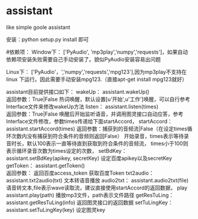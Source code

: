 # assistant
like simple goole assistant

安装：python setup.py install 即可

#依赖项：
Window下：
['PyAudio', 'mp3play','numpy','requests']，如果自动依赖项安装失败需要自己手动安装了。貌似PyAudio安装容易出问题

Linux下：
['PyAudio'，','numpy','requests','mpg123'],因为mp3play不支持在linux 下运行。因此需要手动安装mpg123.（直接apt-get install mpg123就好）

assistant目前提供接口如下：
wakeUp：
    assistant.wakeUp()  
    返回参数：True|False
    热词唤醒，默认设置[u'开始',u'工作']唤醒，可以自行参考Interface文件来修改wakeUp方法
listen：
    assistant.listen(times)  
    返回参数：True|False
    唤醒后开始监听语音，并调用图灵接口自动应答，参考Interface文件修改，参数times传递给下面startAccord，
startAccord：
    assistant.startAccord(times) 
    返回参数：捕获到的音频流|False（在设定times循环次数内没有捕获到符合条件的音频则返回False）
    开始录音，times表示等待录音时长，默认100表示一直等待直到获取到符合条件的音频流，
    times小于100则表示循环录音次数为times设定的次数，
setBdKey：
    assistant.setBdKey(apikey, secretKey) 
    设定百度apikey以及secretKey
getToken：
    assistant.getToken()    
    返回参数： 返回百度access_token
    获取百度Token
txt2audio：
    assistant.txt2audio(txt)
    文本转语音播放
audio2txt：
    assistant.audio2txt(file)
    语音转文本,file表示wave读取流，建议直接使用startAccord的返回数据，
play
    assistant.play(path)
    播放mp3文件，path表示文件路径
getResTuLing：
    assistant.getResTuLing(info)
    返回图灵接口的返回数据
setTuLingKey：
    assistant.setTuLingKey(key)
    设定图灵key

